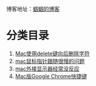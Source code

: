 博客地址：[蝈蝈的博客](http://blog.csdn.net/gnail_oug)

# 分类目录


1. [Mac使用delete键向后删除字符](mac_001.md)
1. [mac鼠标指针跟随很慢的问题](mac_002.md)
1. [mac外接显示器经常没反应](mac_003.md)
1. [Mac版Google Chrome快捷键](mac_004.md)













